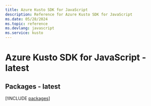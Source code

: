 ```yaml
---
title: Azure Kusto SDK for JavaScript
description: Reference for Azure Kusto SDK for JavaScript
ms.date: 05/28/2024
ms.topic: reference
ms.devlang: javascript
ms.service: kusto
---
```

# Azure Kusto SDK for JavaScript - latest
## Packages - latest
[!INCLUDE [packages](kusto-index.md)]